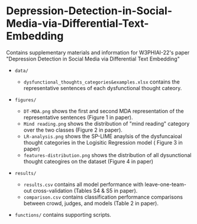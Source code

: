 # Depression-Detection-in-Social-Media-via-Differential-Text-Embedding
Contains supplementary materials and information for W3PHIAI-22's paper "Depression Detection in Social Media via Differential Text Embedding"



- `data/`
  - `dysfunctional_thoughts_categories&examples.xlsx` contains the representative sentences of each dysfunctional thought cateory.

- `figures/`
  - `DT-MDA.png` shows the first and second MDA representation of the representative sentences (Figure 1 in paper).
  - `Mind reading.png` shows the distribution of "mind reading" category over the two classes (Figure 2 in paper).
  - `LR-analysis.png` shows the SP-LIME anaylsis of the dysfuncaioal thought categories in the Logisitic Regression model ( Figure 3 in paper)  
  - `features-distribution.png` shows the distribution of all dysunctional thought cateogires on the dataset (Figure 4 in paper)
  
- `results/` 
  - `results.csv` contains all model performance with leave-one-team-out cross-validation (Tables S4 & S5 in paper).
  - `comparison.csv` contains classification performance comparisons between crowd, judges, and models (Table 2 in paper).


- `functions/` contains supporting scripts.


